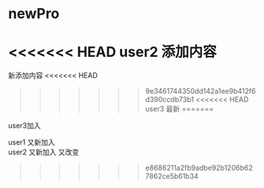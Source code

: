 # newPro
<<<<<<< HEAD
user2 添加内容
=======
新添加内容
<<<<<<< HEAD
>>>>>>> 9e3461744350dd142a1ee9b412f6d390ccdb73b1
<<<<<<< HEAD
user3  最新
=======

user3加入


user1 又新加入   
user2 又新加入   又改变

>>>>>>> e8686211a2fb9adbe92b1206b627862ce5b61b34
